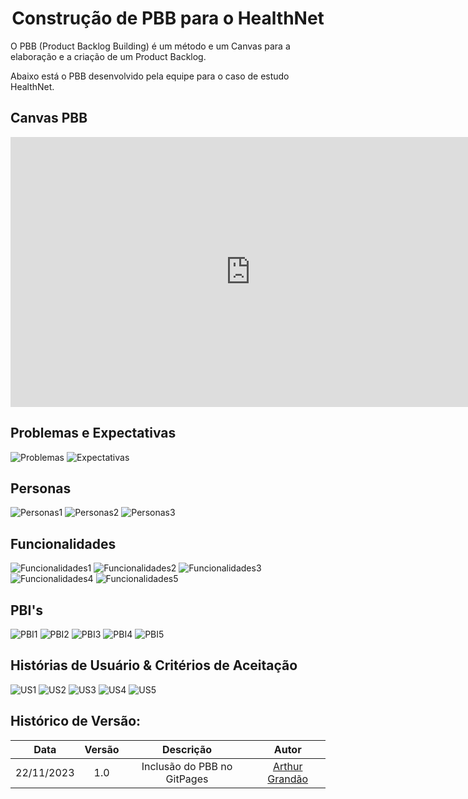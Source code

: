 <center><h1>Construção de PBB para o HealthNet</h1></center>

O PBB (Product Backlog Building) é um método e um Canvas para a elaboração e a criação de um Product Backlog.

Abaixo está o PBB desenvolvido pela equipe para o caso de estudo HealthNet.

## Canvas PBB

<iframe width="768" height="432" src="https://miro.com/app/live-embed/uXjVNdWXokk=/?moveToViewport=16919,-2580,23064,9167&embedId=926171505607" frameborder="0" scrolling="no" allow="fullscreen; clipboard-read; clipboard-write" allowfullscreen></iframe>

## Problemas e Expectativas

![Problemas](./assets/PBB_Problemas.png) ![Expectativas](./assets/PBB_Expectativas.png)

## Personas

![Personas1](./assets/PBB_Personas1.png)
![Personas2](./assets/PBB_Personas2.png)
![Personas3](./assets/PBB_Personas3.png)

## Funcionalidades

![Funcionalidades1](./assets/PBB_Funcionalidades1.png)
![Funcionalidades2](./assets/PBB_Funcionalidades2.png)
![Funcionalidades3](./assets/PBB_Funcionalidades3.png)
![Funcionalidades4](./assets/PBB_Funcionalidades4.png)
![Funcionalidades5](./assets/PBB_Funcionalidades5.png)

## PBI's

![PBI1](./assets/PBB_PBI1.png)
![PBI2](./assets/PBB_PBI2.png)
![PBI3](./assets/PBB_PBI3.png)
![PBI4](./assets/PBB_PBI4.png)
![PBI5](./assets/PBB_PBI5.png)

## Histórias de Usuário & Critérios de Aceitação

![US1](./assets/PBB_US1.png)
![US2](./assets/PBB_US2.png)
![US3](./assets/PBB_US3.png)
![US4](./assets/PBB_US4.png)
![US5](./assets/PBB_US5.png)

##  Histórico de Versão:

| **Data** | **Versão** | **Descrição** | **Autor** |
| :--------: | :--------: | :--------:  | :--------: | 
| 22/11/2023 | 1.0 | Inclusão do PBB no GitPages  | [Arthur Grandão](https://github.com/arthurgrandao)  |